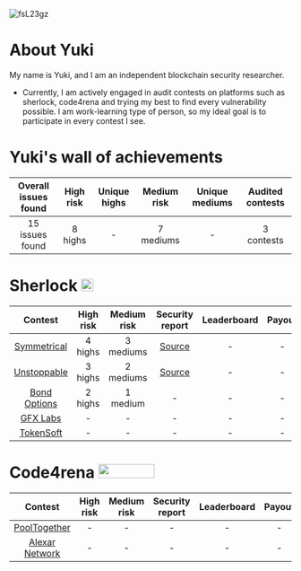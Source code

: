 ![fsL23gz](https://github.com/SilentYuki/Portfolio/assets/135425690/96bea6d5-7c18-41f0-8d8a-cbcaaad3b266)

# About Yuki

My name is Yuki, and I am an independent blockchain security researcher.

- Currently, I am actively engaged in audit contests on platforms such as sherlock, code4rena and trying my best to find every vulnerability possible. l am work-learning type of person, so my ideal goal is to participate in every contest l see. 

# Yuki's wall of achievements

| Overall issues found | High risk | Unique highs | Medium risk | Unique mediums | Audited contests |
|:--:|:--:|:--:|:--:|:--:|:--:|
| 15 issues found | 8 highs | - | 7 mediums | - | 3 contests |

# Sherlock  <img src="https://audits.sherlock.xyz/_next/static/media/sherlock_logo.dc2b3290.svg" width=22 height=22>
| Contest | High risk | Medium risk | Security report | Leaderboard | Payout | Language |
|:--:|:--:|:--:|:--:|:--:|:--:|:--:|
| [Symmetrical](https://audits.sherlock.xyz/contests/85)| 4 highs | 3 mediums | [Source](https://github.com/SilentYuki/Portfolio/blob/main/Security%20Reports/sherlock/symmetrical.md) | - | - | Solidity |
| [Unstoppable](https://audits.sherlock.xyz/contests/95) | 3 highs | 2 mediums | [Source](https://github.com/SilentYuki/Portfolio/blob/main/Security%20Reports/sherlock/unstoppable.md) | - | - | Vyper |
| [Bond Options](https://audits.sherlock.xyz/contests/99) | 2 highs | 1 medium | - | - | - | Solidity |
| [GFX Labs](https://audits.sherlock.xyz/contests/97) | - | - | - | - | - | Solidity |
| [TokenSoft](https://audits.sherlock.xyz/contests/100) | - | - | - | - | - | Solidity |

# Code4rena <img src="https://code4rena.com/logos/c4-logo.svg" width=100 height=25>
| Contest | High risk | Medium risk | Security report | Leaderboard | Payout | Language |
|:--:|:--:|:--:|:--:|:--:|:--:|:--:|
| [PoolTogether](https://code4rena.com/contests/2023-07-pooltogether#top) | - | - | - | - | - | Solidity |
| [Alexar Network](https://code4rena.com/contests/2023-07-axelar-network#top) | - | - | - | - | - | Solidity |
